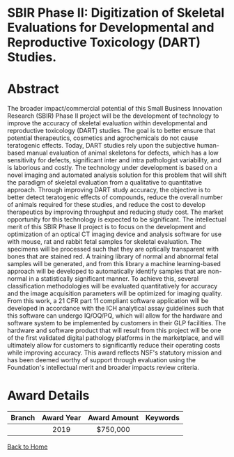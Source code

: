 
SBIR Phase II: Digitization of Skeletal Evaluations for Developmental and Reproductive Toxicology (DART) Studies.
=================================================================================================================

# Abstract


The broader impact/commercial potential of this Small Business Innovation Research (SBIR) Phase II project will be the development of technology to improve the accuracy of skeletal evaluation within developmental and reproductive toxicology (DART) studies. The goal is to better ensure that potential therapeutics, cosmetics and agrochemicals do not cause teratogenic effects. Today, DART studies rely upon the subjective human-based manual evaluation of animal skeletons for defects, which has a low sensitivity for defects, significant inter and intra pathologist variability, and is laborious and costly. The technology under development is based on a novel imaging and automated analysis solution for this problem that will shift the paradigm of skeletal evaluation from a qualitative to quantitative approach. Through improving DART study accuracy, the objective is to better detect teratogenic effects of compounds, reduce the overall number of animals required for these studies, and reduce the cost to develop therapeutics by improving throughput and reducing study cost. The market opportunity for this technology is expected to be significant. The intellectual merit of this SBIR Phase II project is to focus on the development and optimization of an optical CT imaging device and analysis software for use with mouse, rat and rabbit fetal samples for skeletal evaluation. The specimens will be processed such that they are optically transparent with bones that are stained red. A training library of normal and abnormal fetal samples will be generated, and from this library a machine learning-based approach will be developed to automatically identify samples that are non-normal in a statistically significant manner. To achieve this, several classification methodologies will be evaluated quantitatively for accuracy and the image acquisition parameters will be optimized for imaging quality. From this work, a 21 CFR part 11 compliant software application will be developed in accordance with the ICH analytical assay guidelines such that this software can undergo IQ/OQ/PQ, which will allow for the hardware and software system to be implemented by customers in their GLP facilities. The hardware and software product that will result from this project will be one of the first validated digital pathology platforms in the marketplace, and will ultimately allow for customers to significantly reduce their operating costs while improving accuracy. This award reflects NSF's statutory mission and has been deemed worthy of support through evaluation using the Foundation's intellectual merit and broader impacts review criteria.  

# Award Details

|Branch|Award Year|Award Amount|Keywords|
| :---: | :---: | :---: | :---: |
||2019|$750,000||
  
  


[Back to Home](https://github.com/chrischow/dod_sbir_awards/JT/#458)